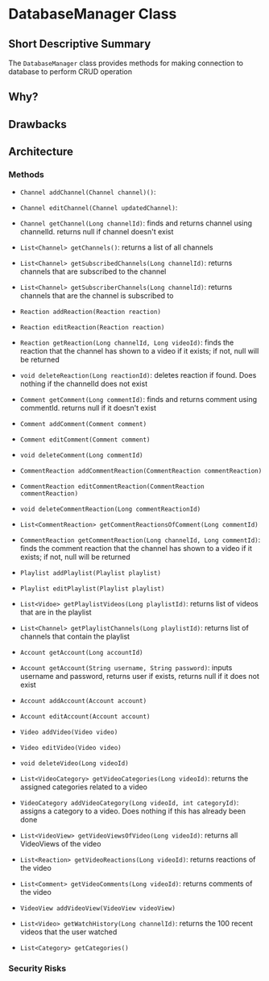 # DatabaseManager Class

## Short Descriptive Summary
The `DatabaseManager` class provides methods for making connection to database to perform CRUD operation

## Why?


## Drawbacks


## Architecture

### Methods
- `Channel addChannel(Channel channel)()`: 
- `Channel editChannel(Channel updatedChannel)`:
- `Channel getChannel(Long channelId)`: finds and returns channel using channelId. returns null if channel doesn't exist
- `List<Channel> getChannels()`: returns a list of all channels
- `List<Channel> getSubscribedChannels(Long channelId)`: returns channels that are subscribed to the channel 
- `List<Channel> getSubscriberChannels(Long channelId)`: returns channels that are the channel is subscribed to

- `Reaction addReaction(Reaction reaction)`
- `Reaction editReaction(Reaction reaction)`
- `Reaction getReaction(Long channelId, Long videoId)`: finds the reaction that the channel has shown to a video if it exists; if not, null will be returned 
- `void deleteReaction(Long reactionId)`: deletes reaction if found. Does nothing if the channelId does not exist  

- `Comment getComment(Long commentId)`: finds and returns comment using commentId. returns null if it doesn't exist
- `Comment addComment(Comment comment)`
- `Comment editComment(Comment comment) `
- `void deleteComment(Long commentId)`

- `CommentReaction addCommentReaction(CommentReaction commentReaction)`
- `CommentReaction editCommentReaction(CommentReaction commentReaction)`
- `void deleteCommentReaction(Long commentReactionId) `
- `List<CommentReaction> getCommentReactionsOfComment(Long commentId)`
- `CommentReaction getCommentReaction(Long channelId, Long commentId)`: finds the comment reaction that the channel has shown to a video if it exists; if not, null will be returned

- `Playlist addPlaylist(Playlist playlist)`
- `Playlist editPlaylist(Playlist playlist)`
- `List<Vidoe> getPlaylistVideos(Long playlistId)`: returns list of videos that are in the playlist
- `List<Channel> getPlaylistChannels(Long playlistId)`: returns list of channels that contain the playlist

- `Account getAccount(Long accountId)`
- `Account getAccount(String username, String password)`: inputs username and password, returns user if exists, returns null if it does not exist 
- `Account addAccount(Account account)`
- `Account editAccount(Account account)`

- `Video addVideo(Video video)`
- `Video editVideo(Video video)`
- `void deleteVideo(Long videoId)`

- `List<VideoCategory> getVideoCategories(Long videoId)`: returns the assigned categories related to a video 
- `VideoCategory addVideoCategory(Long videoId, int categoryId)`: assigns a category to a video. Does nothing if this has already been done 

- `List<VideoView> getVideoViewsOfVideo(Long videoId)`: returns all VideoViews of the video
- `List<Reaction> getVideoReactions(Long videoId)`: returns reactions of the video
- `List<Comment> getVideoComments(Long videoId)`: returns comments of the video
- `VideoView addVideoView(VideoView videoView)`
- `List<Video> getWatchHistory(Long channelId)`: returns the 100 recent videos that the user watched
- `List<Category> getCategories()`

### Security Risks